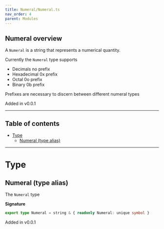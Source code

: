 ```yaml
---
title: Numeral/Numeral.ts
nav_order: 4
parent: Modules
---
```


## Numeral overview

A `Numeral` is a string that represents a numerical quantity.

Currently the `Numeral` type supports

- Decimals no prefix
- Hexadecimal 0x prefix
- Octal 0o prefix
- Binary 0b prefix

Prefixes are necessary to discern between different numeral types

Added in v0.0.1

---

<h2 class="text-delta">Table of contents</h2>

- [Type](#type)
  - [Numeral (type alias)](#numeral-type-alias)

---

# Type

## Numeral (type alias)

The `Numeral` type

**Signature**

```ts
export type Numeral = string & { readonly Numeral: unique symbol }
```

Added in v0.0.1
